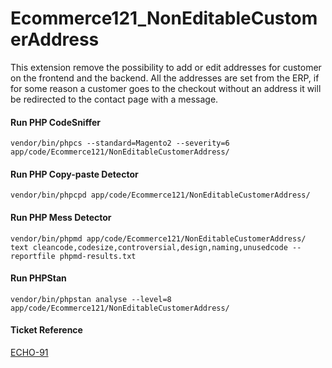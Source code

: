 # Ecommerce121_NonEditableCustomerAddress

This extension remove the possibility to add or edit addresses for customer
on the frontend and the backend. All the addresses are set from the ERP, if for
some reason a customer goes to the checkout without an address it will be 
redirected to the contact page with a message.

#### Run PHP CodeSniffer

    vendor/bin/phpcs --standard=Magento2 --severity=6 app/code/Ecommerce121/NonEditableCustomerAddress/

#### Run PHP Copy-paste Detector

    vendor/bin/phpcpd app/code/Ecommerce121/NonEditableCustomerAddress/

#### Run PHP Mess Detector

    vendor/bin/phpmd app/code/Ecommerce121/NonEditableCustomerAddress/ text cleancode,codesize,controversial,design,naming,unusedcode --reportfile phpmd-results.txt

#### Run PHPStan

    vendor/bin/phpstan analyse --level=8 app/code/Ecommerce121/NonEditableCustomerAddress/

#### Ticket Reference

[ECHO-91](https://121e.atlassian.net/browse/ECHO-91)
